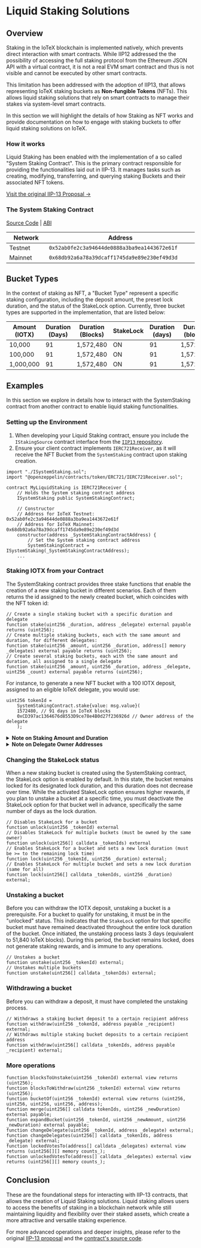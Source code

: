 # Liquid Staking Solutions

## Overview

Staking in the IoTeX blockchain is implemented natively, which prevents direct interaction with smart contracts. While IIP12 addressed the the possibility of accessing the full staking protocol from the Ethereum JSON API with a virtual contract, it is not a real EVM smart contract and thus is not visible and cannot be executed by other smart contracts.

This limitation has been addressed with the adoption of IIP13, that allows representing IoTeX staking buckets as **Non-fungible Tokens** (NFTs). This allows liquid staking solutions that rely on smart contracts to manage their stakes via system-level smart contracts.

In this section we will highlight the details of how Staking as NFT works and provide documentation on how to engage with staking buckets to offer liquid staking solutions on IoTeX.

### How it works

Liquid Staking has been enabled with the implementation of a so called "System Staking Contract". This is the primary contract responsible for providing the functionalities laid out in IIP-13. It manages tasks such as creating, modifying, transferring, and querying staking Buckets and their associated NFT tokens.

[Visit the original IIP-13 Proposal ->](https://github.com/iotexproject/iips/blob/master/iip-13.md)

### The System Staking Contract

[Source Code](https://github.com/iotexproject/iip13-contracts/blob/main/src/SystemStaking.sol) | [ABI](https://github.com/iotexproject/iip13-contracts/blob/main/abi/SystemStaking.abi)

<table><thead><tr><th width="133">Network</th><th width="453">Address</th></tr></thead><tbody><tr><td>Testnet</td><td><code>0x52ab0fe2c3a94644de0888a3ba9ea1443672e61f</code></td></tr><tr><td>Mainnet</td><td><code>0x68db92a6a78a39dcaff1745da9e89e230ef49d3d</code></td></tr></tbody></table>

## Bucket Types

In the context of staking as NFT, a "Bucket Type" represent a specific staking configuration, including the deposit amount, the preset lock duration, and the status of the StakeLock option. Currently, three bucket types are supported in the implementation, that are listed below:

<table><thead><tr><th width="189.33333333333331">Amount (IOTX)</th><th width="154">Duration (Days)</th><th>Duration (Blocks)</th><th>StakeLock</th><th data-hidden>Duration (days)</th><th data-hidden>Duration (blocks)</th><th data-hidden></th></tr></thead><tbody><tr><td>10,000</td><td>91</td><td>1,572,480</td><td>ON</td><td>91</td><td>1,572,480</td><td></td></tr><tr><td>100,000</td><td>91</td><td>1,572,480</td><td>ON</td><td>91</td><td>1,572,480</td><td></td></tr><tr><td>1,000,000</td><td>91</td><td>1,572,480</td><td>ON</td><td>91</td><td>1,572,480</td><td></td></tr></tbody></table>

## Examples

In this section we explore in details how to interact with the SystemStaking contract from another contract to enable liquid staking functionalities.

### Setting up the Environment

1. When developing your Liquid Staking contract, ensure you include the `IStakingSource` contract interface from the [`IIP13` repository](https://github.com/iotexproject/iip13-contracts).
2. Ensure your client contract implements `IERC721Receiver`, as it will receive the NFT Bucket from the `SystemStaking` contract upon staking creation.

```solidity
import "./ISystemStaking.sol"; 
import "@openzeppelin/contracts/token/ERC721/IERC721Receiver.sol";

contract MyLiquidStaking is IERC721Receiver {
    // Holds the System staking contract address
    ISystemStaking public SystemStakingContract;

    // Constructor
    // Address for IoTeX Testnet: 0x52ab0fe2c3a94644de0888a3ba9ea1443672e61f
    // Address for IoTeX Mainnet: 0x68db92a6a78a39dcaff1745da9e89e230ef49d3d
    constructor(address _SystemStakingContractAddress) {
        // Set the System staking contract address
        SystemStakingContract = ISystemStaking(_SystemStakingContractAddress);
    ...
```

### Staking IOTX from your Contract

The SystemStaking contract provides three stake functions that enable the creation of a new staking bucket in different scenarios. Each of them returns the id assigned to the newly created bucket, which coincides with the NFT token id:

```solidity
// Create a single staking bucket with a specific duration and delegate
function stake(uint256 _duration, address _delegate) external payable returns (uint256);
// Create multiple staking buckets, each with the same amount and duration, for different delegates:
function stake(uint256 _amount, uint256 _duration, address[] memory _delegates) external payable returns (uint256);
// Create several staking buckets, each with the same amount and duration, all assigned to a single delegate
function stake(uint256 _amount, uint256 _duration, address _delegate, uint256 _count) external payable returns (uint256);
```

For instance, to generate a new NFT bucket with a 100 IOTX deposit, assigned to an eligible IoTeX delegate, you would use:

```solidity
uint256 tokenId = 
    SystemStakingContract.stake{value: msg.value}(
    1572480, // 91 days in IoTeX blocks
    0xCD397ac1364676d8553D9ce78e4B0d27f236926d // Owner address of the delegate
    );
```

<details>

<summary><strong>Note on Staking Amount and Duration</strong></summary>

When creating a new staking bucket, it's important to ensure that the chosen stake amount and duration match one of the combinations the `SystemStaking` contract supports, otherwise the action will revert. These combinations are called "Bucket Types". For the best user experience, consider fetching the list of all supported bucket types from your dApp frontend to guide users during the staking process.

To obtain the current list of bucket types, use the following methods from the `SystemStaking` contract:

```solidity
// Get the total number of bucket types
function numOfBucketTypes() external view returns (uint256);
// Retrieve the paginated list of supported bucket types
function bucketTypes(uint256 _offset, uint256 _size) external view returns (BucketType[] memory);
```

</details>

<details>

<summary><strong>Note on Delegate Owner Addresses</strong></summary>

When creating a new staking bucket or changing the delegate of an existing bucket, it's important to input the delegate's "owner address," also referred to as the delegate's "profile address." This address uniquely identifies each IoTeX delegate. Ensure that the addresses you utilize actually belong to delegates and that they are eligible (meaning their self-stake amount is at least 1.2M IOTX). Failing to do so will cause a contract action revert.

To facilitate this process in your frontend, leverage the IoTeX Staking virtual contract to access details regarding delegate names, addresses, and self-staking data. The relevant method is listed below, but for comprehensive details, please [refer to the IoTeX Staking Integration section -> ](iotex-staking-integration.md)

```solidity
function candidates(uint32 offset, uint32 limit) external view returns (IStaking.Candidate[] memory);
```

</details>

### Changing the StakeLock status

When a new staking bucket is created using the SystemStaking contract, the StakeLock option is enabled by default. In this state, the bucket remains locked for its designated lock duration, and this duration does not decrease over time. While the activated StakeLock option ensures higher rewards, if you plan to unstake a bucket at a specific time, you must deactivate the StakeLock option for that bucket well in advance, specifically the same number of days as the lock duration.

```solidity
// Disables StakeLock for a bucket
function unlock(uint256 _tokenId) external
// Disables StakeLock for multiple buckets (must be owned by the same owner)
function unlock(uint256[] calldata _tokenIds) external
// Enables StakeLock for a bucket and sets a new lock duration (must be >= to the remaining lock time)
function lock(uint256 _tokenId, uint256 _duration) external;
// Enables StakeLock for multiple bucket and sets a new lock duration (same for all)
function lock(uint256[] calldata _tokenIds, uint256 _duration) external;
```

### Unstaking a bucket

Before you can withdraw the IOTX deposit, unstaking a bucket is a prerequisite. For a bucket to qualify for unstaking, it must be in the "unlocked" status. This indicates that the `StakeLock` option for that specific bucket must have remained deactivated throughout the entire lock duration of the bucket. Once initiated, the unstaking process lasts 3 days (equivalent to 51,840 IoTeX blocks). During this period, the bucket remains locked, does not generate staking rewards, and is immune to any operations.

```solidity
// Unstakes a bucket
function unstake(uint256 _tokenId) external;
// Unstakes multiple buckets
function unstake(uint256[] calldata _tokenIds) external;
```

### Withdrawing a bucket

Before you can withdraw a deposit, it must have completed the unstaking process.

```solidity
// Withdraws a staking bucket deposit to a certain recipient address
function withdraw(uint256 _tokenId, address payable _recipient) external;
// Withdraws multiple staking bucket deposits to a certain recipient address
function withdraw(uint256[] calldata _tokenIds, address payable _recipient) external;
```

### More operations

```solidity
function blocksToUnstake(uint256 _tokenId) external view returns (uint256);
function blocksToWithdraw(uint256 _tokenId) external view returns (uint256);
function bucketOf(uint256 _tokenId) external view returns (uint256, uint256, uint256, uint256, address);
function merge(uint256[] calldata tokenIds, uint256 _newDuration) external payable;
function expandBucket(uint256 _tokenId, uint256 _newAmount, uint256 _newDuration) external payable;
function changeDelegate(uint256 _tokenId, address _delegate) external;
function changeDelegates(uint256[] calldata _tokenIds, address _delegate) external;
function lockedVotesTo(address[] calldata _delegates) external view returns (uint256[][] memory counts_);
function unlockedVotesTo(address[] calldata _delegates) external view returns (uint256[][] memory counts_);
```

## Conclusion

These are the foundational steps for interacting with IIP-13 contracts, that allows the creation of Liquid Staking solutions. Liquid staking allows users to access the benefits of staking in a blockchain network while still maintaining liquidity and flexibility over their staked assets, which create a more attractive and versatile staking experience.

For more advanced operations and deeper insights, please refer to the original [IIP-13 proposal](https://github.com/iotexproject/iips/blob/master/iip-13.md) and the [contract's source code](https://github.com/iotexproject/iip13-contracts).

